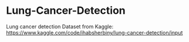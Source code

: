 # Lung-Cancer-Detection
Lung cancer detection
Dataset from Kaggle: https://www.kaggle.com/code/ihabsherbiny/lung-cancer-detection/input
